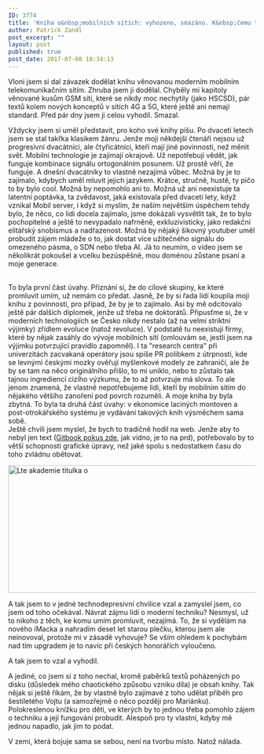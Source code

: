 ```yaml
---
ID: 3774
title: 'Kniha o&nbsp;mobilních sítích: vyhozeno, smazáno. K&nbsp;čemu taky takových knih.'
author: Patrick Zandl
post_excerpt: ""
layout: post
published: true
post_date: 2017-07-08 18:34:13
---
```

<p>Vloni jsem si dal závazek dodělat knihu věnovanou moderním mobilním telekomunikačním sítím. Zhruba jsem ji dodělal. Chyběly mi kapitoly věnované kusům GSM sítí, které se nikdy moc nechytily (jako HSCSD), pár textů kolem nových konceptů v sítích 4G a 5G, které ještě ani nemají standard. Před pár dny jsem ji celou vyhodil. Smazal.</p><!--more--><p>Vždycky jsem si uměl představit, pro koho své knihy píšu. Po dvaceti letech jsem se stal takřka klasikem žánru. Jenže moji někdejší čtenáři nejsou už progresivní dvacátníci, ale čtyřicátníci, kteří mají jiné povinnosti, než měnit svět. Mobilní technologie je zajímají okrajově. Už nepotřebují vědět, jak funguje kombinace signálu ortogonálním posunem. Už prostě věří, že funguje. A dnešní dvacátníky to vlastně nezajímá vůbec. Možná by je to zajímalo, kdybych uměl mluvit jejich jazykem. Krátce, stručně, hustě, ty pičo to by bylo cool. Možná by nepomohlo ani to. Možná už ani neexistuje ta latentní poptávka, ta zvědavost, jaká existovala před dvaceti lety, když vznikal Mobil server, i když si myslím, že naším největším úspěchem tehdy bylo, že něco, co lidi docela zajímalo, jsme dokázali vysvětlit tak, že to bylo pochopitelné a ještě to nevypadalo nafrněně, exkluzivisticky, jako redakční elitářský snobismus a nadřazenost. Možná by nějaký šikovný youtuber uměl probudit zájem mládeže o to, jak dostat více užitečného signálu do omezeného pásma, o SDN nebo třeba AI. Já to neumím, o video jsem se několikrát pokoušel a vcelku bezúspěšně, mou doménou zůstane psaní a moje generace.</p>
<p><br />To byla první část úvahy. Přiznání si, že do cílové skupiny, ke které promluvit umím, už nemám co předat. Jasně, že by si řada lidí koupila moji knihu z povinnosti, pro případ, že by je to zajímalo. Asi by mě odcitovalo ještě pár dalších diplomek, jenže už třeba ne doktorátů. Připusťme si, že v moderních technologiích se Česko nikdy nestalo (až na velmi striktní výjimky) zřídlem evoluce (natož revoluce). V podstatě tu neexistují firmy, které by nějak zasáhly do vývoje mobilních sítí (omlouvám se, jestli jsem na výjimku potvrzující pravidlo zapomněl). I ta "research centra" při univerzitách zacvakaná operátory jsou spíše PR polibkem z útrpnosti, kde se levnými českými mozky ověřují myšlenkové modely ze zahraničí, ale že by se tam na něco originálního přišlo, to mi uniklo, nebo to zůstalo tak tajnou ingrediencí cizího výzkumu, že to až potvrzuje má slova. To ale jenom znamená, že vlastně nepotřebujeme lidi, kteří by mobilním sítím do nějakého většího zanoření pod povrch rozuměli. A moje kniha by byla zbytná. To byla ta druhá část úvahy: v ekonomice laciných montoven a post-otrokářského systému je vydávání takových knih výsměchem sama sobě.<br />Ještě chvíli jsem myslel, že bych to tradičně hodil na web. Jenže aby to nebyl jen text (<a href="https://tangero.gitbooks.io/kniha-lte-a-3g/content/">Gitbook pokus zde</a>, jak vidno, je to na prd), potřebovalo by to větší schopnosti grafické úpravy, než jaké spolu s nedostatkem času do toho zvládnu obětovat.</p>
<p><img style="display: block; margin-left: auto; margin-right: auto;" title="lte_akademie_titulka_o.jpg" src="https://www.marigold.cz/wp-content/uploads/lte_akademie_titulka_o.jpg" alt="Lte akademie titulka o" width="599" height="260" border="0" /></p>
<p>A tak jsem to v jedné technodepresivní chvilice vzal a zamyslel jsem, co jsem od toho očekával. Návrat zájmu lidí o moderní techniku? Nesmysl, už to nikoho z těch, ke komu umím promluvit, nezajímá. To, že si vydělám na nového iMacka a nahradím deset let starou plečku, kterou jsem ale neinovoval, protože mi v zásadě vyhovuje? Se vším ohledem k pochybám nad tím upgradem je to navíc při českých honorářích vyloučeno.</p>
<p>A tak jsem to vzal a vyhodil. </p>
<p>A jediné, co jsem si z toho nechal, kromě paběrků textů poházených po disku (důsledek mého chaotického způsobu vzniku díla) je obsah knihy. Tak nějak si ještě říkám, že by vlastně bylo zajímavé z toho udělat příběh pro šestiletého Vojtu (a samozřejmě o něco později pro Mariánku). Polokreslenou knížku pro děti, ve kterých by to jednou třeba pomohlo zájem o techniku a její fungování probudit. Alespoň pro ty vlastní, kdyby mě jednou napadlo, jak jim to podat.</p>
<p>V zemi, která bojuje sama se sebou, není na tvorbu místo. Natož nálada.</p>